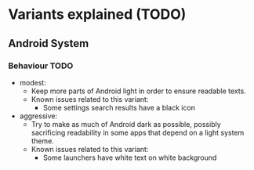 # Variants explained (TODO)

## Android System
### Behaviour TODO
- modest:
    - Keep more parts of Android light in order to ensure readable texts.
    - Known issues related to this variant:
        - Some settings search results have a black icon
- aggressive:
    - Try to make as much of Android dark as possible,
        possibly sacrificing readability in some apps that depend on a light system theme.
    - Known issues related to this variant:
        - Some launchers have white text on white background
